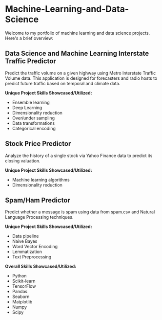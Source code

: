 # Machine-Learning-and-Data-Science

Welcome to my portfolio of machine learning and data science projects. Here's a brief overview:

## Data Science and Machine Learning Interstate Traffic Predictor

Predict the traffic volume on a given highway using Metro Interstate Traffic Volume data. This application is designed for forecasters and radio hosts to predict future traffic based on temporal and climate data.

**Unique Project Skills Showcased/Utilized:**
- Ensemble learning
- Deep Learning
- Dimensionality reduction
- Over/under sampling
- Data transformations
- Categorical encoding

## Stock Price Predictor

Analyze the history of a single stock via Yahoo Finance data to predict its closing valuation.

**Unique Project Skills Showcased/Utilized:**
- Machine learning algorithms
- Dimensionality reduction

## Spam/Ham Predictor

Predict whether a message is spam using data from spam.csv and Natural Language Processing techniques.

**Unique Project Skills Showcased/Utilized:**
- Data pipeline
- Naive Bayes
- Word Vector Encoding
- Lemmatization
- Text Preprocessing

**Overall Skills Showcased/Utilized:**
- Python
- Scikit-learn
- TensorFlow
- Pandas
- Seaborn
- Matplotlib
- Numpy
- Scipy
